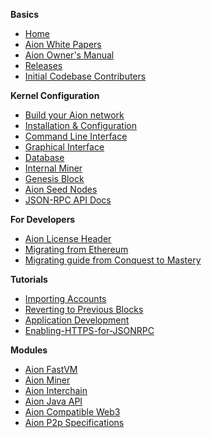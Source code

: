 **Basics** 
- [Home](https://github.com/aionnetwork/aion/wiki)
- [Aion White Papers](https://aion.network/developers/)
- [Aion Owner's Manual](https://github.com/aionnetwork/aion/wiki/Aion-Owner's-Manual)
- [Releases](https://github.com/aionnetwork/aion/releases)
- [Initial Codebase Contributers](https://github.com/aionnetwork/aion/wiki/Contributors)

**Kernel Configuration**
- [Build your Aion network](https://github.com/aionnetwork/aion/wiki/Build-your-Aion-network)
- [Installation & Configuration](https://github.com/aionnetwork/aion/wiki/Installation)
- [Command Line Interface](https://github.com/aionnetwork/aion/wiki/Command-Line-Interface)
- [Graphical Interface](https://github.com/aionnetwork/aion/wiki/Graphical-Interface)
- [Database](https://github.com/aionnetwork/aion/wiki/Database) 
- [Internal Miner](https://github.com/aionnetwork/aion/wiki/Internal-Miner)
- [Genesis Block](https://github.com/aionnetwork/aion/wiki/Genesis-Block)
- [Aion Seed Nodes](https://github.com/aionnetwork/aion/wiki/Aion-Seed-nodes)
- [JSON-RPC API Docs](https://github.com/aionnetwork/aion/wiki/JSON-RPC-API-Docs)

**For Developers**
- [Aion License Header](https://github.com/aionnetwork/aion/wiki/Aion-License-Header)
- [Migrating from Ethereum](https://github.com/aionnetwork/aion/wiki/Migrating-from-Ethereum)
- [Migrating guide from Conquest to Mastery](https://github.com/aionnetwork/aion/wiki/Testnet-migration-guide-Q2-(Conquest)--to--Q3-(Mastery))

**Tutorials**
- [Importing Accounts](https://github.com/aionnetwork/aion/wiki/Importing-Accounts)
- [Reverting to Previous Blocks](https://github.com/aionnetwork/aion/wiki/Reverting-to-Previous-Blocks)
- [Application Development](https://github.com/aionnetwork/aion/wiki/Application-Development-On-Aion)
- [Enabling-HTTPS-for-JSONRPC](https://github.com/aionnetwork/aion/wiki/Enabling-HTTPS-(TLS-SSL)-connection-for-AionWeb3-JSONRPC-calls) 

**Modules**
- [Aion FastVM](https://github.com/aionnetwork/aion_fastvm)
- [Aion Miner](https://github.com/aionnetwork/aion_miner)
- [Aion Interchain](https://github.com/aionnetwork/aion_interchain)
- [Aion Java API](https://github.com/aionnetwork/aion_api)
- [Aion Compatible Web3](https://github.com/aionnetwork/aion_web3)
- [Aion P2p Specifications](https://github.com/aionnetwork/aion/wiki/Aion-P2p-Specifications)